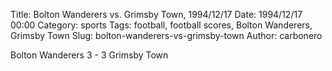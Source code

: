 Title: Bolton Wanderers vs. Grimsby Town, 1994/12/17
Date: 1994/12/17 00:00
Category: sports
Tags: football, football scores, Bolton Wanderers, Grimsby Town
Slug: bolton-wanderers-vs-grimsby-town
Author: carbonero


Bolton Wanderers 3 - 3 Grimsby Town
